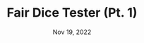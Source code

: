 ---
title: "Fair Dice Tester (Pt. 1)"
postType: "miniproject"
description: "An automated dice rolling machine to test whether a die is fair or not (1-day build)."
date: Nov 19, 2022
redirect_to: "/projects/fairDiceTester"
redirect_from: "/blog/2022-11-19.html"
---